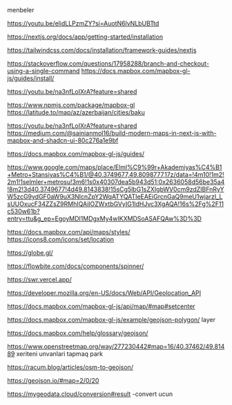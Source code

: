menbeler

https://youtu.be/elidLLPzmZY?si=AuotN6lvNLbUBTtd

https://nextjs.org/docs/app/getting-started/installation

https://tailwindcss.com/docs/installation/framework-guides/nextjs

https://stackoverflow.com/questions/17958288/branch-and-checkout-using-a-single-command
https://docs.mapbox.com/mapbox-gl-js/guides/install/

https://youtu.be/na3nfLoIXrA?feature=shared

https://www.npmjs.com/package/mapbox-gl
https://latitude.to/map/az/azerbaijan/cities/baku

https://youtu.be/na3nfLoIXrA?feature=shared
https://medium.com/@sainianmol16/build-modern-maps-in-next-js-with-mapbox-and-shadcn-ui-80c276a1e9bf

https://docs.mapbox.com/mapbox-gl-js/guides/


https://www.google.com/maps/place/Elml%C9%99r+Akademiyas%C4%B1+Metro+Stansiyas%C4%B1/@40.3749677,49.8098777,17z/data=!4m10!1m2!2m1!1selmler+metrosu!3m6!1s0x40307dea5b943d51:0x2636058d56be35a4!8m2!3d40.3749677!4d49.8143838!15sCg5lbG1sZXIgbWV0cm9zdZIBFnRyYW5zcG9ydGF0aW9uX3NlcnZpY2WqATYQATIeEAEiGrcnGaQ9meU1wjarzI_LsUUOxucF34ZZsZ9RMhIQAiIOZWxtbGVyIG1ldHJvc3XgAQA!16s%2Fg%2F11c530w61b?entry=ttu&g_ep=EgoyMDI1MDgxMy4wIKXMDSoASAFQAw%3D%3D



https://docs.mapbox.com/api/maps/styles/
https://icons8.com/icons/set/location

https://globe.gl/

https://flowbite.com/docs/components/spinner/

https://swr.vercel.app/

https://developer.mozilla.org/en-US/docs/Web/API/Geolocation_API

https://docs.mapbox.com/mapbox-gl-js/api/map/#map#setcenter


https://docs.mapbox.com/mapbox-gl-js/example/geojson-polygon/
layer

https://docs.mapbox.com/help/glossary/geojson/


https://www.openstreetmap.org/way/277230442#map=16/40.37462/49.81489
xeriteni unvanlari tapmaq park

https://racum.blog/articles/osm-to-geojson/

https://geojson.io/#map=2/0/20

https://mygeodata.cloud/conversion#result -convert ucun